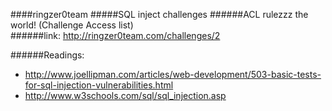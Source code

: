 ####ringzer0team
#####SQL inject challenges
######ACL rulezzz the world! (Challenge Access list)  
######link: http://ringzer0team.com/challenges/2




######Readings: 
* http://www.joellipman.com/articles/web-development/503-basic-tests-for-sql-injection-vulnerabilities.html
* http://www.w3schools.com/sql/sql_injection.asp
